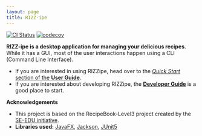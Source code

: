 ```yaml
---
layout: page
title: RIZZ-ipe
---
```


[![CI Status](https://github.com/AY2223S2-CS2103T-T13-2/tp/actions/workflows/gradle.yml/badge.svg)](https://github.com/AY2223S2-CS2103T-T13-2/tp/actions)
[![codecov](https://codecov.io/gh/AY2223S2-CS2103T-T13-2/tp/branch/master/graph/badge.svg?token=7VWU83CQOT)](https://codecov.io/gh/AY2223S2-CS2103T-T13-2/tp)

**RIZZ-ipe is a desktop application for managing your delicious recipes.** While it has a GUI, most of the user interactions happen using a CLI (Command Line Interface).

* If you are interested in using RIZZipe, head over to the [_Quick Start_ section of the **User Guide**](UserGuide.html#quick-start).
* If you are interested about developing RIZZipe, the [**Developer Guide**](DeveloperGuide.html) is a good place to start.


**Acknowledgements**

* This project is based on the RecipeBook-Level3 project created by the [SE-EDU initiative](https://se-education.org).
* **Libraries used:** [JavaFX](https://openjfx.io/), [Jackson](https://github.com/FasterXML/jackson), [JUnit5](https://github.com/junit-team/junit5)
